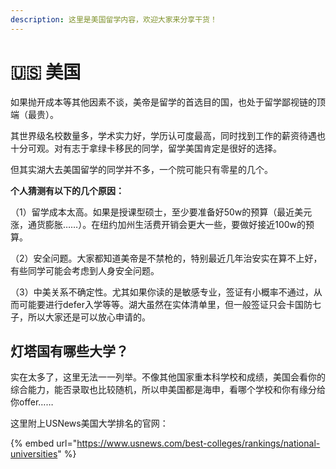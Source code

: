 ```yaml
---
description: 这里是美国留学内容，欢迎大家来分享干货！
---
```


# 🇺🇸 美国

如果抛开成本等其他因素不谈，美帝是留学的首选目的国，也处于留学鄙视链的顶端（最贵）。

其世界级名校数量多，学术实力好，学历认可度最高，同时找到工作的薪资待遇也十分可观。对有志于拿绿卡移民的同学，留学美国肯定是很好的选择。



但其实湖大去美国留学的同学并不多，一个院可能只有零星的几个。

**个人猜测有以下的几个原因：**

（1）留学成本太高。如果是授课型硕士，至少要准备好50w的预算（最近美元涨，通货膨胀……）。在纽约加州生活费开销会更大一些，要做好接近100w的预算。

（2）安全问题。大家都知道美帝是不禁枪的，特别最近几年治安实在算不上好，有些同学可能会考虑到人身安全问题。

（3）中美关系不确定性。尤其如果你读的是敏感专业，签证有小概率不通过，从而可能要进行defer入学等等。湖大虽然在实体清单里，但一般签证只会卡国防七子，所以大家还是可以放心申请的。

## 灯塔国有哪些大学？

实在太多了，这里无法一一列举。不像其他国家重本科学校和成绩，美国会看你的综合能力，能否录取也比较随机，所以申美国都是海申，看哪个学校和你有缘分给你offer……

这里附上USNews美国大学排名的官网：

{% embed url="https://www.usnews.com/best-colleges/rankings/national-universities" %}
